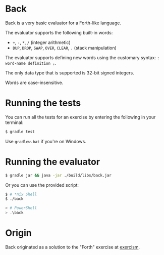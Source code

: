 # Back

Back is a very basic evaluator for a Forth-like language.

The evaluator supports the following built-in words:

- `+`, `-`, `*`, `/` (integer arithmetic)
- `DUP`, `DROP`, `SWAP`, `OVER`, `CLEAR`, `.` (stack manipulation)

The evaluator supports defining new words using the
customary syntax: `: word-name definition ;`.

The only data type that is supported is 32-bit signed integers.

Words are case-insensitive.

# Running the tests

You can run all the tests for an exercise by entering the following in your
terminal:

```sh
$ gradle test
```

Use `gradlew.bat` if you're on Windows.

# Running the evaluator

```sh
$ gradle jar && java -jar ./build/libs/back.jar
```
Or you can use the provided script:
```sh
$ # *nix Shell
$ ./back
```
```powershell
> # PowerShell
> .\back
```

# Origin

Back originated as a solution to the "Forth" exercise at [exercism](https://exercism.io).